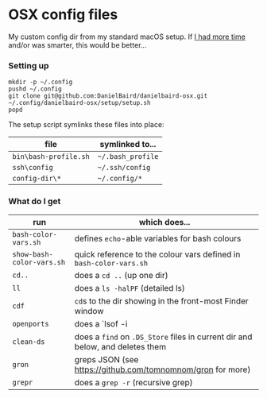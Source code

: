 

# OSX config files

My custom config dir from my standard macOS setup.  If [I had more
 time](http://quoteinvestigator.com/2012/04/28/shorter-letter/) and/or was smarter, this would be better...


### Setting up

```
mkdir -p ~/.config
pushd ~/.config
git clone git@github.com:DanielBaird/danielbaird-osx.git
~/.config/danielbaird-osx/setup/setup.sh
popd
```

The setup script symlinks these files into place:

| file                    | symlinked to...
|-------------------------|-----------------
| `bin\bash-profile.sh`   | `~/.bash_profile`
| `ssh\config`            | `~/.ssh/config`
| `config-dir\*`          | `~/.config/*`


### What do I get

| run | which does... |
|-----|---------------|
| `bash-color-vars.sh` | defines `echo`-able variables for bash colours
| `show-bash-color-vars.sh` | quick reference to the colour vars defined in `bash-color-vars.sh`
| `cd..`      | does a `cd ..` (up one dir)
| `ll`        | does a `ls -halPF` (detailed ls)
| `cdf`       | `cd`s to the dir showing in the front-most Finder window
| `openports` | does a `lsof -i | grep LISTEN` (showing open ports)
| `clean-ds`  | does a `find` on `.DS_Store` files in current dir and below, and deletes them
| `gron`      | greps JSON (see https://github.com/tomnomnom/gron for more)
| `grepr`     | does a `grep -r` (recursive grep)
